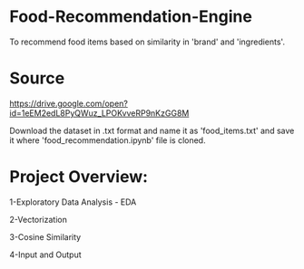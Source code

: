 # Food-Recommendation-Engine

To recommend food items based on similarity in 'brand' and 'ingredients'.

# Source

https://drive.google.com/open?id=1eEM2edL8PyQWuz_LPOKvveRP9nKzGG8M

Download the dataset in .txt format and name it as 'food_items.txt' and save it where 'food_recommendation.ipynb' file is cloned.

# Project Overview:

 1-Exploratory Data Analysis - EDA

 2-Vectorization

 3-Cosine Similarity

 4-Input and Output
